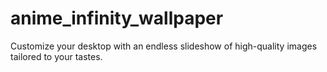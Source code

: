 # anime_infinity_wallpaper
 Customize your desktop with an endless slideshow of high-quality images tailored to your tastes.
